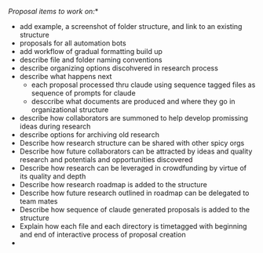 *Proposal items to work on:**

* add example, a screenshot of folder structure, and link to an existing structure
* proposals for all automation bots
* add workflow of gradual formatting build up
* describe file and folder naming conventions
* describe organizing options discohvered in research process
* describe what happens next
    * each proposal processed thru claude using sequence tagged files as sequence of prompts for claude
    * desccribe what documents are produced and where they go in organizational structure
* describe how collaborators are summoned to help develop promissing ideas during research
* describe options for archiving old research
* Describe how research structure can be shared with other spicy orgs
* Describe how future collaborators can be attracted by ideas and quality research and potentials and opportunities discovered
* Describe how research can be leveraged in crowdfunding by virtue of its quality and depth
* Describe how research roadmap is added to the structure
* Describe how future research outlined in roadmap can be delegated to team mates
* Describe how sequence of claude generated proposals is added to the structure
* Explain how each file and each directory is timetagged with beginning and end of interactive process of proposal creation
* 